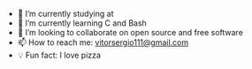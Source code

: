 - 🔭 I’m currently studying at 
- 🌱 I’m currently learning C and Bash
- 💞 I’m looking to collaborate on open source and free software
- 📫 How to reach me: vitorsergio111@gmail.com
- 💡 Fun fact: I love pizza

<!---
itsmevitinn/itsmevitinn is a ✨ special ✨ repository because its `README.md` (this file) appears on your GitHub profile.
You can click the Preview link to take a look at your changes.
--->
